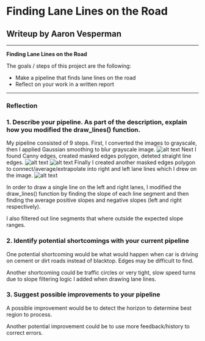 # **Finding Lane Lines on the Road** 

## Writeup by Aaron Vesperman



---

**Finding Lane Lines on the Road**

The goals / steps of this project are the following:
* Make a pipeline that finds lane lines on the road
* Reflect on your work in a written report


[//]: # (Image References)

[image1]: ./examples/grayscale.jpg "Grayscale"

[image2]: ./examples/color_edges_solidWhiteCurve.jpg "color_edges"

[image3]: ./examples/line_extended_image_solidWhiteCurve.jpg "line extended"

[image4]: ./examples/solidWhiteCurve.jpg "color image"


---

### Reflection

### 1. Describe your pipeline. As part of the description, explain how you modified the draw_lines() function.

My pipeline consisted of 9 steps. First, I converted the images to grayscale, then I applied Gaussian smoothing to blur grayscale image.
![alt text][image1]
Next I found Canny edges, created masked edges polygon, deteted straight line edges. 
![alt text][image2]
![alt text][image3]
Finally I created another masked edges polygon to connect/average/extrapolate into right and left lane lines which I drew on the image. 
![alt text][image4]

In order to draw a single line on the left and right lanes, I modified the draw_lines() function by finding the slope of each line segment and then finding the average positive slopes and negative slopes (left and right respectively).

I also filtered out line segments that where outside the expected slope ranges.


### 2. Identify potential shortcomings with your current pipeline


One potential shortcoming would be what would happen when car is driving on cement or dirt roads instead of blacktop. Edges may be difficult to find. 

Another shortcoming could be traffic circles or very tight, slow speed turns due to slope filtering logic I added when drawing lane lines.


### 3. Suggest possible improvements to your pipeline

A possible improvement would be to detect the horizon to determine best region to process.

Another potential improvement could be to use more feedback/history to correct errors.

